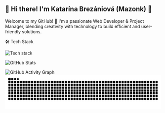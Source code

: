 ## 🌟 Hi there! I'm Katarína Brezániová (Mazonk) 👋
Welcome to my GitHub! 🚀 I'm a passionate Web Developer & Project Manager, blending creativity with technology to build efficient and user-friendly solutions.

🛠️ Tech Stack

<img src="https://skillicons.dev/icons?i=html,css,js,ts,react,tailwind,php,laravel,mysql,postgresql,git,github" alt="Tech stack" />

![GitHub Stats](https://github-readme-stats.vercel.app/api?username=mazonk&show_icons=true&theme=gotham)

![GitHub Activity Graph](https://github-readme-activity-graph.vercel.app/graph?username=mazonk&theme=elegant)
![Snake animation](https://github.com/mazonk/mazonk/blob/output/github-contribution-grid-snake.svg)








